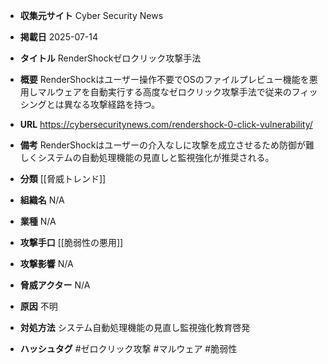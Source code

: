 - **収集元サイト**
Cyber Security News

- **掲載日**
2025-07-14

- **タイトル**
RenderShockゼロクリック攻撃手法

- **概要**
RenderShockはユーザー操作不要でOSのファイルプレビュー機能を悪用しマルウェアを自動実行する高度なゼロクリック攻撃手法で従来のフィッシングとは異なる攻撃経路を持つ。

- **URL**
https://cybersecuritynews.com/rendershock-0-click-vulnerability/

- **備考**
RenderShockはユーザーの介入なしに攻撃を成立させるため防御が難しくシステムの自動処理機能の見直しと監視強化が推奨される。

- **分類**
[[脅威トレンド]]

- **組織名**
N/A

- **業種**
N/A

- **攻撃手口**
[[脆弱性の悪用]]

- **攻撃影響**
N/A

- **脅威アクター**
N/A

- **原因**
不明

- **対処方法**
システム自動処理機能の見直し監視強化教育啓発

- **ハッシュタグ**
#ゼロクリック攻撃 #マルウェア #脆弱性
